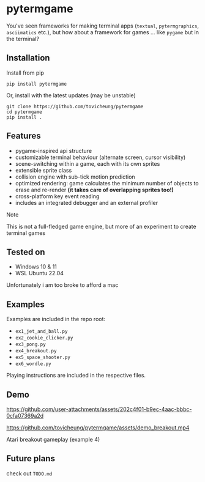 # pytermgame

You've seen frameworks for making terminal apps (`textual`, `pytermgraphics`, `asciimatics` etc.), but how about a framework for games ... like `pygame` but in the terminal?

## Installation
Install from pip

```
pip install pytermgame
```

Or, install with the latest updates (may be unstable)

```
git clone https://github.com/tovicheung/pytermgame
cd pytermgame
pip install .
```

## Features
- pygame-inspired api structure
- customizable terminal behaviour (alternate screen, cursor visibility)
- scene-switching within a game, each with its own sprites
- extensible sprite class
- collision engine with sub-tick motion prediction
- optimized rendering: game calculates the minimum number of objects to erase and re-render **(it takes care of overlapping sprites too!)**
- cross-platform key event reading
- includes an integrated debugger and an external profiler

> [!NOTE]
> This is not a full-fledged game engine, but more of an experiment to create terminal games

## Tested on
- Windows 10 & 11
- WSL Ubuntu 22.04

Unfortunately i am too broke to afford a mac

## Examples
Examples are included in the repo root:
- `ex1_jet_and_ball.py`
- `ex2_cookie_clicker.py`
- `ex3_pong.py`
- `ex4_breakout.py`
- `ex5_space_shooter.py`
- `ex6_wordle.py`

Playing instructions are included in the respective files.

## Demo

https://github.com/user-attachments/assets/202c4f01-b9ec-4aac-bbbc-0cfa07369a2d

https://github.com/tovicheung/pytermgame/assets/demo_breakout.mp4

Atari breakout gameplay (example 4)

## Future plans
check out `TODO.md`
